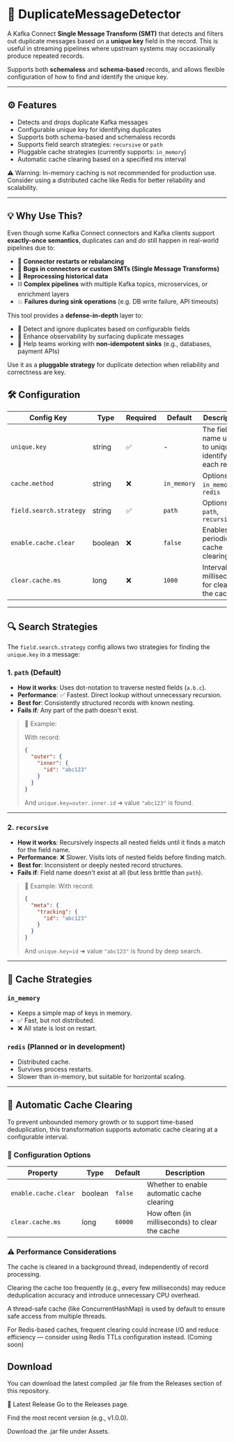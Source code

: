 # 🔁 DuplicateMessageDetector

A Kafka Connect **Single Message Transform (SMT)** that detects and filters out duplicate messages based on a **unique key** field in the record. This is useful in streaming pipelines where upstream systems may occasionally produce repeated records.

Supports both **schemaless** and **schema-based** records, and allows flexible configuration of how to find and identify the unique key.

---

## ⚙️ Features

- Detects and drops duplicate Kafka messages
- Configurable unique key for identifying duplicates
- Supports both schema-based and schemaless records
- Supports field search strategies: `recursive` or `path`
- Pluggable cache strategies (currently supports: `in_memory`)
- Automatic cache clearing based on a specified ms interval

⚠️ Warning: In-memory caching is not recommended for production use. Consider using a distributed cache like Redis for better reliability and scalability.

---


## 💡 Why Use This?

Even though some Kafka Connect connectors and Kafka clients support **exactly-once semantics**, duplicates can and *do* still happen in real-world pipelines due to:

- 🔁 **Connector restarts or rebalancing**
- 🐛 **Bugs in connectors or custom SMTs (Single Message Transforms)**
- 🧱 **Reprocessing historical data**
- ⛓️ **Complex pipelines** with multiple Kafka topics, microservices, or enrichment layers
- 💥 **Failures during sink operations** (e.g. DB write failure, API timeouts)

This tool provides a **defense-in-depth** layer to:
- 🚫 Detect and ignore duplicates based on configurable fields
- 🧪 Enhance observability by surfacing duplicate messages
- 💼 Help teams working with **non-idempotent sinks** (e.g., databases, payment APIs)

Use it as a **pluggable strategy** for duplicate detection when reliability and correctness are key.

## 🛠 Configuration

| Config Key              | Type    | Required | Default     | Description |
|------------------------|---------|----------|-------------|-------------|
| `unique.key`           | string  | ✅        | -           | The field name used to uniquely identify each record |
| `cache.method`         | string  | ❌        | `in_memory` | Options: `in_memory`, `redis` |
| `field.search.strategy`| string  | ✅        | `path`      | Options: `path`, `recursive` |
| `enable.cache.clear`   | boolean | ❌        | `false`     | Enables periodic cache clearing |
| `clear.cache.ms`       | long    | ❌        | `1000`      | Interval in milliseconds for clearing the cache |

---


## 🔍 Search Strategies

The `field.search.strategy` config allows two strategies for finding the `unique.key` in a message:

### 1. `path` (Default)
- **How it works**: Uses dot-notation to traverse nested fields (`a.b.c`).
- **Performance**: ✅ Fastest. Direct lookup without unnecessary recursion.
- **Best for**: Consistently structured records with known nesting.
- **Fails if**: Any part of the path doesn't exist.

> 🧪 Example:
> 
> With record:
> ```json
> {
>   "outer": {
>     "inner": {
>       "id": "abc123"
>     }
>   }
> }
> ```
> And `unique.key=outer.inner.id` ➜ value `"abc123"` is found.

---

### 2. `recursive`
- **How it works**: Recursively inspects all nested fields until it finds a match for the field name.
- **Performance**: ❌ Slower. Visits lots of nested fields before finding match.
- **Best for**: Inconsistent or deeply nested record structures.
- **Fails if**: Field name doesn't exist at all (but less brittle than `path`).

> 🧪 Example:
> With record:
> ```json
> {
>   "meta": {
>     "tracking": {
>       "id": "abc123"
>     }
>   }
> }
> ```
> And `unique.key=id` ➜ value `"abc123"` is found by deep search.

---

## 🧠 Cache Strategies

### `in_memory`
- Keeps a simple map of keys in memory.
- ✅ Fast, but not distributed.
- ❌ All state is lost on restart.

### `redis` (Planned or in development)
- Distributed cache.
- Survives process restarts.
- Slower than in-memory, but suitable for horizontal scaling.

---



## 🧹 Automatic Cache Clearing
To prevent unbounded memory growth or to support time-based deduplication, this transformation supports automatic cache clearing at a configurable interval.

### 🔧 Configuration Options

| Property             | Type    | Default | Description                                      |
|----------------------|---------|---------|--------------------------------------------------|
| `enable.cache.clear` | boolean | `false` | Whether to enable automatic cache clearing       |
| `clear.cache.ms`     | long    | `60000` | How often (in milliseconds) to clear the cache   |

### ⚠️ Performance Considerations
The cache is cleared in a background thread, independently of record processing.

Clearing the cache too frequently (e.g., every few milliseconds) may reduce deduplication accuracy and introduce unnecessary CPU overhead.

A thread-safe cache (like ConcurrentHashMap) is used by default to ensure safe access from multiple threads.

For Redis-based caches, frequent clearing could increase I/O and reduce efficiency — consider using Redis TTLs configuration instead. (Coming soon)

## Download
You can download the latest compiled .jar file from the Releases section of this repository.

🔽 Latest Release
Go to the Releases page.

Find the most recent version (e.g., v1.0.0).

Download the .jar file under Assets.